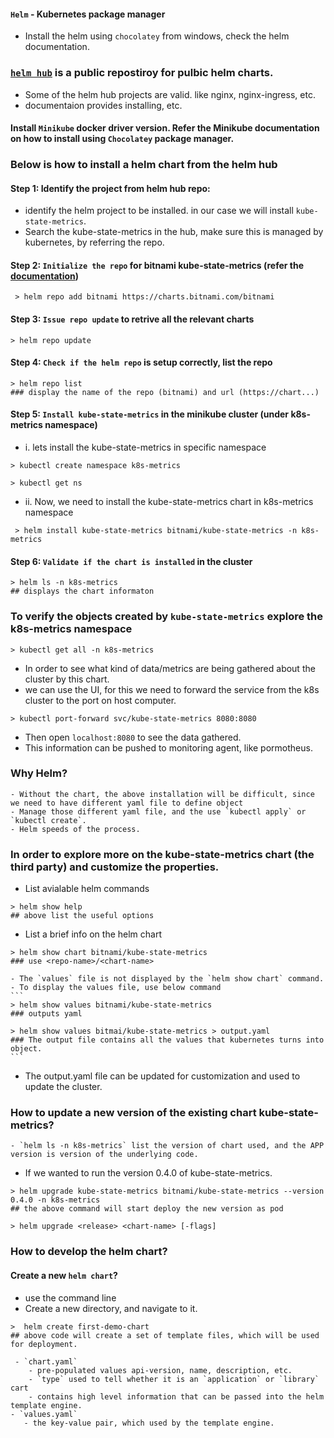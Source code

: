 #### `Helm` - Kubernetes package manager

- Install the helm using `chocolatey` from windows, check the helm documentation.

### [`helm hub`](https://hub.helm.sh) is a public repostiroy for pulbic helm charts.
  - Some of the helm hub projects are valid. like nginx, nginx-ingress, etc.
  - documentaion provides installing, etc.
  

#### Install `Minikube` docker driver version. Refer the Minikube documentation on how to install using `Chocolatey` package manager.

### Below is how to install a helm chart from the helm hub
 #### Step 1: Identify the project from helm hub repo:
  - identify the helm project to be installed. in our case we will install `kube-state-metrics`.
  - Search the kube-state-metrics in the hub, make sure this is managed by kubernetes, by referring the repo.
  
 #### Step 2: `Initialize the repo` for bitnami kube-state-metrics (refer the [documentation](https://artifacthub.io/packages/helm/bitnami/kube-state-metrics))
 ```
  > helm repo add bitnami https://charts.bitnami.com/bitnami
 ```
 #### Step 3: `Issue repo update` to retrive all the relevant charts
 ```
 > helm repo update
 ```
 #### Step 4: `Check if the helm repo` is setup correctly, list the repo
 ```
 > helm repo list
 ### display the name of the repo (bitnami) and url (https://chart...)
 ```
 #### Step 5: `Install kube-state-metrics` in the minikube cluster (under k8s-metrics namespace)
   - i. lets install the kube-state-metrics in specific namespace 
   ```
   > kubectl create namespace k8s-metrics
   
   > kubectl get ns
   ```
   
  - ii. Now, we need to install the kube-state-metrics chart in k8s-metrics namespace
   ```
    > helm install kube-state-metrics bitnami/kube-state-metrics -n k8s-metrics
  ```

  #### Step 6: `Validate if the chart is installed` in the cluster
  ```
  > helm ls -n k8s-metrics
  ## displays the chart informaton
  ```
  
  ### To verify the objects created by `kube-state-metrics` explore the k8s-metrics namespace
  ```
  > kubectl get all -n k8s-metrics
  ```
  
  - In order to see what kind of data/metrics are being gathered about the cluster by this chart.
   - we can use the UI, for this we need to forward the service from the k8s cluster to the port on host computer.
   ```
   > kubectl port-forward svc/kube-state-metrics 8080:8080
   ```
   - Then open `localhost:8080` to see the data gathered.
   - This information can be pushed to monitoring agent, like pormotheus.
   
  ### Why Helm?
    - Without the chart, the above installation will be difficult, since we need to have different yaml file to define object
    - Manage those different yaml file, and the use `kubectl apply` or `kubectl create`.
    - Helm speeds of the process.

  ### In order to explore more on the kube-state-metrics chart (the third party) and customize the properties. 
  - List avialable helm commands
  ```
  > helm show help
  ## above list the useful options
  ```
  - List a brief info on the helm chart
  ```
  > helm show chart bitnami/kube-state-metrics
  ### use <repo-name>/<chart-name>
  ```
    - The `values` file is not displayed by the `helm show chart` command.
    - To display the values file, use below command
    ```
    > helm show values bitnami/kube-state-metrics
    ### outputs yaml
    
    > helm show values bitmai/kube-state-metrics > output.yaml
    ### The output file contains all the values that kubernetes turns into object.
    ```
   - The output.yaml file can be updated for customization and used to update the cluster.
 
 ### How to update a new version of the existing chart kube-state-metrics?
    - `helm ls -n k8s-metrics` list the version of chart used, and the APP version is version of the underlying code.
  - If we wanted to run the version 0.4.0 of kube-state-metrics.
  
 ```
 > helm upgrade kube-state-metrics bitnami/kube-state-metrics --version 0.4.0 -n k8s-metrics
 ## the above command will start deploy the new version as pod
 
 > helm upgrade <release> <chart-name> [-flags]
 ```
 
 ### How to develop the helm chart?
 #### Create a new `helm chart`?
   - use the command line
   - Create a new directory, and navigate to it.
   ```
   >  helm create first-demo-chart
   ## above code will create a set of template files, which will be used for deployment.
   ```
     - `chart.yaml` 
        - pre-populated values api-version, name, description, etc.
        - `type` used to tell whether it is an `application` or `library` cart
        - contains high level information that can be passed into the helm template engine.
    - `values.yaml`
       - the key-value pair, which used by the template engine.
   
